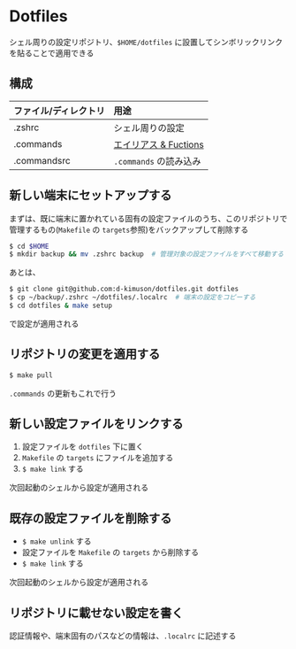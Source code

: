 # Dotfiles

シェル周りの設定リポジトリ、`$HOME/dotfiles` に設置してシンボリックリンクを貼ることで適用できる

## 構成

| ファイル/ディレクトリ | 用途                                                         |
| :------------------- | :----------------------------------------------------------- |
|        .zshrc         | シェル周りの設定                                             |
|       .commands       | [エイリアス & Fuctions](https://github.com/d-kimuson/commands) |
|      .commandsrc      | `.commands` の読み込み                                       |

## 新しい端末にセットアップする

まずは、既に端末に置かれている固有の設定ファイルのうち、このリポジトリで管理するもの(`Makefile` の `targets`参照)をバックアップして削除する

``` bash
$ cd $HOME
$ mkdir backup && mv .zshrc backup  # 管理対象の設定ファイルをすべて移動する
```

あとは、

``` sh
$ git clone git@github.com:d-kimuson/dotfiles.git dotfiles
$ cp ~/backup/.zshrc ~/dotfiles/.localrc  # 端末の設定をコピーする
$ cd dotfiles & make setup
```

で設定が適用される

## リポジトリの変更を適用する

``` sh
$ make pull
```

`.commands` の更新もこれで行う

## 新しい設定ファイルをリンクする

1. 設定ファイルを `dotfiles` 下に置く
2. `Makefile` の `targets` にファイルを追加する
2. `$ make link` する

次回起動のシェルから設定が適用される

## 既存の設定ファイルを削除する

- `$ make unlink` する
- 設定ファイルを `Makefile` の `targets` から削除する
- `$ make link` する

次回起動のシェルから設定が適用される

## リポジトリに載せない設定を書く

認証情報や、端末固有のパスなどの情報は、`.localrc` に記述する
